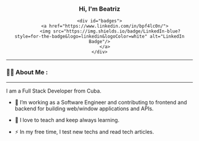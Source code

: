 <div id="header" align="center">
  
### Hi, I'm Beatriz

	<div id="badges">
		<a href="https://www.linkedin.com/in/bpf4lc0n/">
  			<img src="https://img.shields.io/badge/LinkedIn-blue?style=for-the-badge&logo=linkedin&logoColor=white" alt="LinkedIn Badge"/>
		</a>
	</div>
</div>


---

### :woman_technologist: About Me :

---

I am a Full Stack Developer from Cuba.

- :telescope: I’m working as a Software Engineer and contributing to frontend and backend for building web/window applications and APIs.

- :seedling: I love to teach and keep always learning.

- :zap: In my free time, I test new techs and read tech articles.